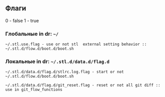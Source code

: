 ## Флаги

0 - false
1 - true

### Глобальные in dr: `~/`

    ~/.stl.use.flag - use or not stl  external setting behavior :: ~/.stl.d/flow.d/boot.d/boot.sh

### Локальные in dr: `~/.stl.d/data.d/flag.d`

    ~/.stl.d/data.d/flag.d/stlrc.log.flag - start or not ~/.stl.d/flow.d/boot.d/boot.sh

    ~/.stl.d/data.d/flag.d/git_reset.flag - reset or not all git diff :: use in git_flow_functions
